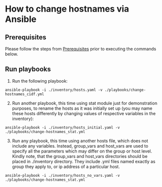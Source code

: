 # How to change hostnames via Ansible

## Prerequisites

Please follow the steps from [Prerequisites](../README.md#prerequisites) prior to executing the commands below.

## Run playbooks

1. Run the following playbook:
```
ansible-playbook -i ./inventory/hosts.yaml -v ./playbooks/change-hostnames_cidf.yml
```
2. Run another playbook, this time using stat module just for demonstration purposes, to rename the hosts as it was initially set up (you may name these hosts differently by changing values of respective variables in the inventory):
```
ansible-playbook -i ./inventory/hosts_initial.yaml -v ./playbooks/change-hostnames_stat.yml
```
3. Run any playbook, this time using another hosts file, which does not include any variables. Instead, group_vars and host_vars are used to specify all the parameters which may differ on the group or host level.
Kindly note, that the group_vars and host_vars directories should be placed in ./inventory directory. They include .yml files named exactly as group they apply to, or ip address of a particular host.
```
ansible-playbook -i ./inventory/hosts_no_vars.yaml -v ./playbooks/change-hostnames_stat.yml
```